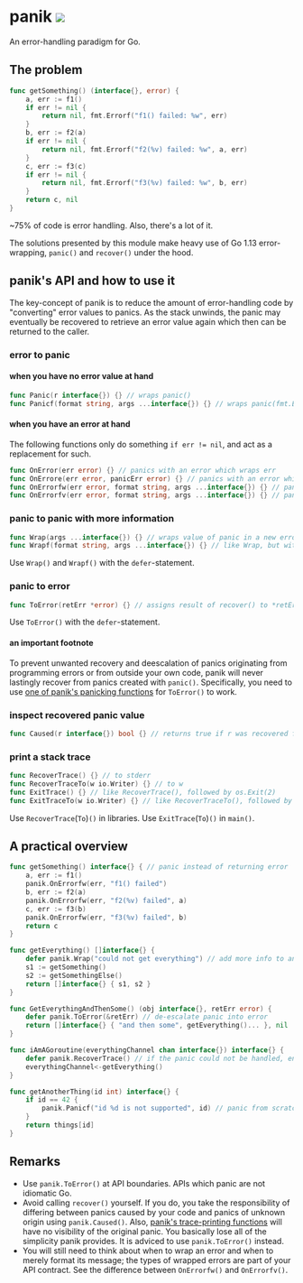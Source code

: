 # panik ![](https://github.com/setlog/panik/workflows/Tests/badge.svg)

An error-handling paradigm for Go.

## The problem

```go
func getSomething() (interface{}, error) {
    a, err := f1()
    if err != nil {
        return nil, fmt.Errorf("f1() failed: %w", err)
    }
    b, err := f2(a)
    if err != nil {
        return nil, fmt.Errorf("f2(%v) failed: %w", a, err)
    }
    c, err := f3(c)
    if err != nil {
        return nil, fmt.Errorf("f3(%v) failed: %w", b, err)
    }
    return c, nil
}
```

~75% of code is error handling. Also, there's a lot of it.

The solutions presented by this module make heavy use of Go 1.13 error-wrapping, `panic()` and `recover()` under the hood.

## panik's API and how to use it

The key-concept of panik is to reduce the amount of error-handling code by "converting" error values to panics. As the stack unwinds, the panic may eventually be recovered to retrieve an error value again which then can be returned to the caller.

### error to panic

#### when you have no error value at hand

```go
func Panic(r interface{}) {} // wraps panic()
func Panicf(format string, args ...interface{}) {} // wraps panic(fmt.Errorf(format, args...))
```

#### when you have an error at hand

The following functions only do something `if err != nil`, and act as a replacement for such.

```go
func OnError(err error) {} // panics with an error which wraps err
func OnErrore(err error, panicErr error) {} // panics with an error which wraps panicErr and returns fmt.Sprintf("%v: %v", panicErr, err) for Error()
func OnErrorfw(err error, format string, args ...interface{}) {} // panics with an error which wraps err and returns fmt.Sprintf("%s: %v", fmt.Sprintf(format, args...), err) for Error()
func OnErrorfv(err error, format string, args ...interface{}) {} // panics with an error which returns fmt.Sprintf("%s: %v", fmt.Sprintf(format, args...), err) for Error()
```

### panic to panic with more information

```go
func Wrap(args ...interface{}) {} // wraps value of panic in a new error with fmt.Sprint(args...) as its message if a panic is occurring.
func Wrapf(format string, args ...interface{}) {} // like Wrap, but with fmt.Sprintf(format, args...)
```

Use `Wrap()` and `Wrapf()` with the `defer`-statement.

### panic to error

```go
func ToError(retErr *error) {} // assigns result of recover() to *retErr
```

Use `ToError()` with the `defer`-statement.

#### an important footnote

To prevent unwanted recovery and deescalation of panics originating from programming errors or from outside your own code, panik will never lastingly recover from panics created with `panic()`. Specifically, you need to use [one of panik's panicking functions](#error-to-panic) for `ToError()` to work.

### inspect recovered panic value

```go
func Caused(r interface{}) bool {} // returns true if r was recovered from a panic started with panik.
```

### print a stack trace

```go
func RecoverTrace() {} // to stderr
func RecoverTraceTo(w io.Writer) {} // to w
func ExitTrace() {} // like RecoverTrace(), followed by os.Exit(2)
func ExitTraceTo(w io.Writer) {} // like RecoverTraceTo(), followed by os.Exit(2)
```

Use `RecoverTrace`(`To`)`()` in libraries. Use `ExitTrace`(`To`)`()` in `main()`.

## A practical overview

```go
func getSomething() interface{} { // panic instead of returning error
    a, err := f1()
    panik.OnErrorfw(err, "f1() failed")
    b, err := f2(a)
    panik.OnErrorfw(err, "f2(%v) failed", a)
    c, err := f3(b)
    panik.OnErrorfw(err, "f3(%v) failed", b)
    return c
}

func getEverything() []interface{} {
    defer panik.Wrap("could not get everything") // add more info to an ongoing panic
    s1 := getSomething()
    s2 := getSomethingElse()
    return []interface{} { s1, s2 }
}

func GetEverythingAndThenSome() (obj interface{}, retErr error) {
    defer panik.ToError(&retErr) // de-escalate panic into error
    return []interface{} { "and then some", getEverything()... }, nil
}

func iAmAGoroutine(everythingChannel chan interface{}) interface{} {
    defer panik.RecoverTrace() // if the panic could not be handled, end it all with some logging
    everythingChannel<-getEverything()
}

func getAnotherThing(id int) interface{} {
    if id == 42 {
        panik.Panicf("id %d is not supported", id) // panic from scratch when you have no non-nil error at hand
    }
    return things[id]
}
```

## Remarks
* Use `panik.ToError()` at API boundaries. APIs which panic are not idiomatic Go.
* Avoid calling `recover()` yourself. If you do, you take the responsibility of differing between panics caused by your code and panics of unknown origin using `panik.Caused()`. Also, [panik's trace-printing functions](#print-a-stack-trace) will have no visibility of the original panic. You basically lose all of the simplicity panik provides. It is adviced to use `panik.ToError()` instead.
* You will still need to think about when to wrap an error and when to merely format its message; the types of wrapped errors are part of your API contract. See the difference between `OnErrorfw()` and `OnErrorfv()`.
